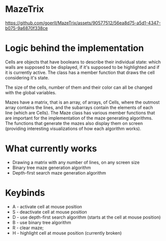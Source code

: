 # MazeTrix
https://github.com/goerll/MazeTrix/assets/90577512/56ea8d75-a5d1-4347-b075-9a6870f338ce

# Logic behind the implementation
Cells are objects that have booleans to describe their individual state: which walls are supposed to be displayed, if it's supposed to be highlighted and if it is currently active. The class has a member function that draws the cell considering it's state.

The size of the cells, number of them and their color can all be changed with the global variables.

Mazes have a matrix, that is an array, of arrays, of Cells, where the outmost array contains the lines, and the subarrays contain the elements of each line (which are Cells). The Maze class has various member functions that are important for the implementation of the maze generating algorithms. The functions that generate the mazes also display them on screen (providing interesting visualizations of how each algorithm works).

# What currently works
- Drawing a matrix with any number of lines, on any screen size
- Binary tree maze generation algorithm
- Depth-first search maze generation algorithm

# Keybinds
- A - activate cell at mouse position
- S - deactivate cell at mouse position
- D - use depth-first search algorithm (starts at the cell at mouse position)
- B - use binary tree algorithm
- R - clear maze;
- H - highlight cell at mouse position (currently broken)
